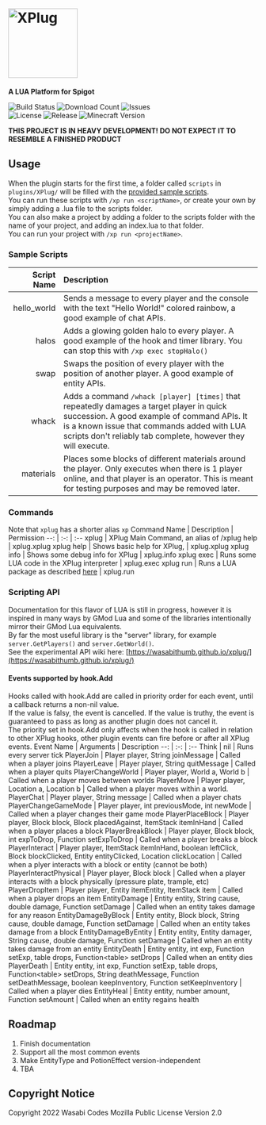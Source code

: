 # <!-- XPlug --> <img src="https://wasabicodes.xyz/cdn/b1c680ff86f27f18d4c896f3af5049e5/banner.png" alt="XPlug" style="height: 5em">
**A LUA Platform for Spigot**

![Build Status](https://img.shields.io/github/workflow/status/WasabiThumb/xplug/Java%20CI%20with%20Maven?logo=github&style=for-the-badge)
![Download Count](https://img.shields.io/github/downloads/WasabiThumb/xclaim/total?label=DOWNLOADS&logo=github&style=for-the-badge)
![Issues](https://img.shields.io/github/issues/WasabiThumb/xplug?style=for-the-badge&logo=github)\
![License](https://img.shields.io/github/license/WasabiThumb/xplug?style=for-the-badge)
![Release](https://img.shields.io/github/v/release/WasabiThumb/xplug?include_prereleases&style=for-the-badge)
![Minecraft Version](https://img.shields.io/badge/MINECRAFT-1.8%20--%201.19-informational?style=for-the-badge)

<strong>THIS PROJECT IS IN HEAVY DEVELOPMENT! DO NOT EXPECT IT TO RESEMBLE A FINISHED PRODUCT</strong>

## Usage
When the plugin starts for the first time, a folder called ``scripts`` in ``plugins/XPlug/`` will be filled with the [provided sample scripts](https://github.com/WasabiThumb/xplug/tree/master/src/main/resources/examples).\
You can run these scripts with ``/xp run <scriptName>``, or create your own by simply adding a .lua file to the scripts folder.\
You can also make a project by adding a folder to the scripts folder with the name of your project, and adding an index.lua to that folder.\
You can run your project with ``/xp run <projectName>``.

### Sample Scripts
Script Name | Description
--: | :--
hello_world | Sends a message to every player and the console with the text "Hello World!" colored rainbow, a good example of chat APIs.
halos | Adds a glowing golden halo to every player. A good example of the hook and timer library. You can stop this with ``/xp exec stopHalo()``
swap | Swaps the position of every player with the position of another player. A good example of entity APIs.
whack | Adds a command ``/whack [player] [times]`` that repeatedly damages a target player in quick succession. A good example of command APIs. It is a known issue that commands added with LUA scripts don't reliably tab complete, however they will execute.
materials | Places some blocks of different materials around the player. Only executes when there is 1 player online, and that player is an operator. This is meant for testing purposes and may be removed later.

### Commands
Note that ``xplug`` has a shorter alias ``xp``
Command Name | Description | Permission
--: | :-: | :--
xplug | XPlug Main Command, an alias of /xplug help | xplug.xplug
xplug help | Shows basic help for XPlug, | xplug.xplug
xplug info | Shows some debug info for XPlug | xplug.info
xplug exec <LUA code> | Runs some LUA code in the XPlug interpreter | xplug.exec
xplug run <package> | Runs a LUA package as described [here](#usage) | xplug.run

### Scripting API
Documentation for this flavor of LUA is still in progress, however it is inspired in many ways by GMod Lua and some of the libraries intentionally mirror their GMod Lua equivalents.\
By far the most useful library is the "server" library, for example ``server.GetPlayers()`` and ``server.GetWorld()``.\
See the experimental API wiki here: [https://wasabithumb.github.io/xplug/](https://wasabithumb.github.io/xplug/)

#### Events supported by hook.Add
Hooks called with hook.Add are called in priority order for each event, until a callback returns a non-nil value.\
If the value is falsy, the event is cancelled. If the value is truthy, the event is guaranteed to pass as long as another plugin does not cancel it.\
The priority set in hook.Add only affects when the hook is called in relation to other XPlug hooks, other plugin events can fire before or after all XPlug events.
Event Name | Arguments | Description
--: | :-: | :--
Think | nil | Runs every server tick
PlayerJoin | Player player, String joinMessage | Called when a player joins
PlayerLeave | Player player, String quitMessage | Called when a player quits
PlayerChangeWorld | Player player, World a, World b | Called when a player moves between worlds
PlayerMove | Player player, Location a, Location b | Called when a player moves within a world.
PlayerChat | Player player, String message | Called when a player chats
PlayerChangeGameMode | Player player, int previousMode, int newMode | Called when a player changes their game mode
PlayerPlaceBlock | Player player, Block block, Block placedAgainst, ItemStack itemInHand | Called when a player places a block
PlayerBreakBlock | Player player, Block block, int expToDrop, Function<int> setExpToDrop | Called when a player breaks a block
PlayerInteract | Player player, ItemStack itemInHand, boolean leftClick, Block blockClicked, Entity entityClicked, Location clickLocation | Called when a plyer interacts with a block or entity (cannot be both)
PlayerInteractPhysical | Player player, Block block | Called when a player interacts with a block physically (pressure plate, trample, etc)
PlayerDropItem | Player player, Entity itemEntity, ItemStack item | Called when a player drops an item
EntityDamage | Entity entity, String cause, double damage, Function<double> setDamage | Called when an entity takes damage for any reason
EntityDamageByBlock | Entity entity, Block block, String cause, double damage, Function<double> setDamage | Called when an entity takes damage from a block
EntityDamageByEntity | Entity entity, Entity damager, String cause, double damage, Function<double> setDamage | Called when an entity takes damage from an entity
EntityDeath | Entity entity, int exp, Function<int> setExp, table<ItemStack> drops, Function<table<ItemStack>> setDrops | Called when an entity dies
PlayerDeath | Entity entity, int exp, Function<int> setExp, table<ItemStack> drops, Function<table<ItemStack>> setDrops, String deathMessage, Function<String> setDeathMessage, boolean keepInventory, Function<boolean> setKeepInventory | Called when a player dies
EntityHeal | Entity entity, number amount, Function<number> setAmount | Called when an entity regains health

## Roadmap
1. Finish documentation
2. Support all the most common events
3. Make EntityType and PotionEffect version-independent
4. TBA

## Copyright Notice
Copyright 2022 Wasabi Codes
Mozilla Public License Version 2.0
